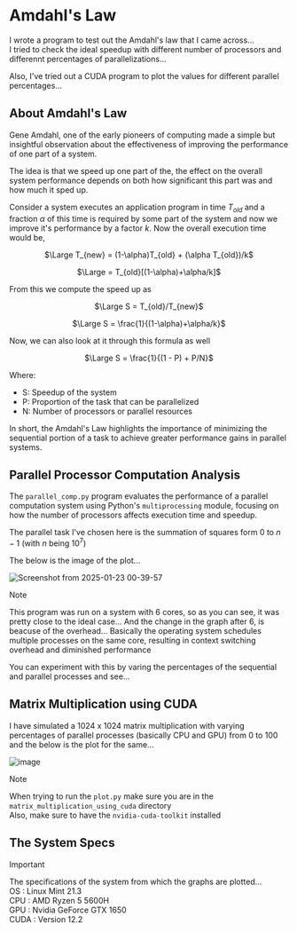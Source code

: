 # Amdahl's Law
I wrote a program to test out the Amdahl's law that I came across... \
I tried to check the ideal speedup with different number of processors and differennt percentages of parallelizations...

Also, I've tried out a CUDA program to plot the values for different parallel percentages... 

## About Amdahl's Law
Gene Amdahl, one of the early pioneers of computing made a simple but insightful observation about the effectiveness of improving the performance of one part of a system.

The idea is that we speed up one part of the, the effect on the overall system performance depends on both how significant this part was and how much it sped up.

Consider a system executes an application program in time $T_{old}$ and a fraction $\alpha$ of this time is required by some part of the system and now we improve it's performance by a factor $k$. Now the overall execution time would be, 
<p align='center'>$\Large T_{new} = (1-\alpha)T_{old} + (\alpha T_{old})/k$ </p>
<p align='center'>$\Large = T_{old}[(1-\alpha)+\alpha/k]$ </p>
 

From this we compute the speed up as 
<p align='center'>$\Large S = T_{old}/T_{new}$ </p>
<p align='center'>$\Large S =  \frac{1}{(1-\alpha)+\alpha/k}$ </p>


Now, we can also look at it through this formula as well

<p align='center'>$\Large S = \frac{1}{(1 - P) + P/N}$ </p>

Where:
- S: Speedup of the system
- P: Proportion of the task that can be parallelized
- N: Number of processors or parallel resources

In short, the Amdahl's Law highlights the importance of minimizing the sequential portion of a task to achieve greater performance gains in parallel systems.


## Parallel Processor Computation Analysis

The `parallel_comp.py` program evaluates the performance of a parallel computation system using Python's `multiprocessing` module, focusing on how the number of processors affects execution time and speedup.

The parallel task I've chosen here is the summation of squares form $0$ to $n-1$ (with $n$ being $10^7$)

The below is the image of the plot...

![Screenshot from 2025-01-23 00-39-57](https://github.com/user-attachments/assets/f3992ae3-66ce-4832-8cf8-3a96b59a1e4b)

> [!NOTE]
> This program was run on a system with 6 cores, so as you can see, it was pretty close to the ideal case...
> And the change in the graph after 6, is beacuse of the overhead...
> Basically the operating system schedules multiple processes on the same core, resulting in context switching overhead and diminished performance

You can experiment with this by varing the percentages of the sequential and parallel processes and see...

## Matrix Multiplication using CUDA

I have simulated a 1024 x 1024 matrix multiplication with varying percentages of parallel processes (basically CPU and GPU) from 0 to 100 and the below is the plot for the same...

![image](https://github.com/user-attachments/assets/862aba2a-4d7b-4587-abc7-3c128de6e3cb)


> [!NOTE]
> When trying to run the `plot.py` make sure you are in the `matrix_multiplication_using_cuda` directory \
> Also, make sure to have the `nvidia-cuda-toolkit` installed

## The System Specs

> [!IMPORTANT]
> The specifications of the system from which the graphs are plotted... \
> OS : Linux Mint 21.3 \
> CPU : AMD Ryzen 5 5600H \
> GPU : Nvidia GeForce GTX 1650 \
> CUDA : Version 12.2
